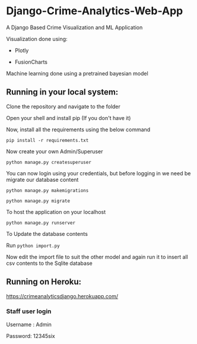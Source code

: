 # Django-Crime-Analytics-Web-App
A Django Based Crime Visualization and ML Application 

Visualization done using:

- Plotly

- FusionCharts

Machine learning done using a pretrained bayesian model


## Running in your local system:

Clone the repository and navigate to the folder

Open your shell and install pip (If you don't have it)

Now, install all the requirements using the below command

```
pip install -r requirements.txt
```

Now create your own Admin/Superuser

```
python manage.py createsuperuser
```

You can now login using your credentials, but before logging in we need be migrate our database content

```
python manage.py makemigrations

python manage.py migrate
```
To host the application on your localhost

```
python manage.py runserver
```

To Update the database contents 

Run  ``` python import.py ```

Now edit the import file to suit the other model and again run it to insert all csv contents to the Sqlite database


## Running on Heroku:

https://crimeanalyticsdjango.herokuapp.com/

### Staff user login

Username : Admin

Password: 12345six



